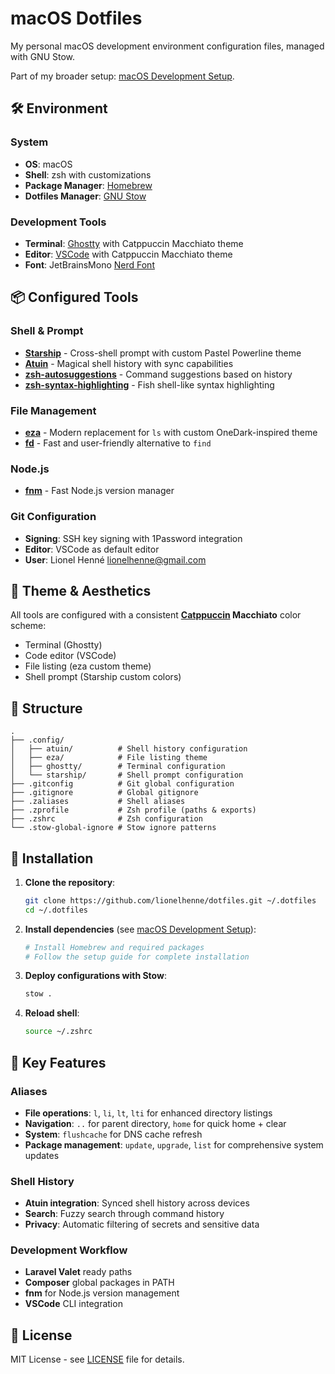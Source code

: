 # macOS Dotfiles

My personal macOS development environment configuration files, managed with GNU Stow.

Part of my broader setup: [macOS Development Setup](https://github.com/lionelhenne/macossetup).

## 🛠 Environment

### System
- **OS**: macOS
- **Shell**: zsh with customizations
- **Package Manager**: [Homebrew](https://brew.sh/)
- **Dotfiles Manager**: [GNU Stow](https://www.gnu.org/software/stow/)

### Development Tools
- **Terminal**: [Ghostty](https://ghostty.org/) with Catppuccin Macchiato theme
- **Editor**: [VSCode](https://code.visualstudio.com/) with Catppuccin Macchiato theme
- **Font**: JetBrainsMono [Nerd Font](https://www.nerdfonts.com/)

## 📦 Configured Tools

### Shell & Prompt
- **[Starship](https://starship.rs/)** - Cross-shell prompt with custom Pastel Powerline theme
- **[Atuin](https://atuin.sh/)** - Magical shell history with sync capabilities
- **[zsh-autosuggestions](https://github.com/zsh-users/zsh-autosuggestions)** - Command suggestions based on history
- **[zsh-syntax-highlighting](https://github.com/zsh-users/zsh-syntax-highlighting)** - Fish shell-like syntax highlighting

### File Management
- **[eza](https://eza.rocks/)** - Modern replacement for `ls` with custom OneDark-inspired theme
- **[fd](https://github.com/sharkdp/fd)** - Fast and user-friendly alternative to `find`

### Node.js
- **[fnm](https://github.com/Schniz/fnm)** - Fast Node.js version manager

### Git Configuration
- **Signing**: SSH key signing with 1Password integration
- **Editor**: VSCode as default editor
- **User**: Lionel Henné <lionelhenne@gmail.com>

## 🎨 Theme & Aesthetics

All tools are configured with a consistent **[Catppuccin](https://catppuccin.com/) Macchiato** color scheme:
- Terminal (Ghostty)
- Code editor (VSCode)
- File listing (eza custom theme)
- Shell prompt (Starship custom colors)

## 📁 Structure

```
.
├── .config/
│   ├── atuin/          # Shell history configuration
│   ├── eza/            # File listing theme
│   ├── ghostty/        # Terminal configuration
│   └── starship/       # Shell prompt configuration
├── .gitconfig          # Git global configuration
├── .gitignore          # Global gitignore
├── .zaliases           # Shell aliases
├── .zprofile           # Zsh profile (paths & exports)
├── .zshrc              # Zsh configuration
└── .stow-global-ignore # Stow ignore patterns
```

## 🚀 Installation

1. **Clone the repository**:
   ```bash
   git clone https://github.com/lionelhenne/dotfiles.git ~/.dotfiles
   cd ~/.dotfiles
   ```

2. **Install dependencies** (see [macOS Development Setup](https://github.com/lionelhenne/macossetup)):
   ```bash
   # Install Homebrew and required packages
   # Follow the setup guide for complete installation
   ```

3. **Deploy configurations with Stow**:
   ```bash
   stow .
   ```

4. **Reload shell**:
   ```bash
   source ~/.zshrc
   ```

## 🔧 Key Features

### Aliases
- **File operations**: `l`, `li`, `lt`, `lti` for enhanced directory listings
- **Navigation**: `..` for parent directory, `home` for quick home + clear
- **System**: `flushcache` for DNS cache refresh
- **Package management**: `update`, `upgrade`, `list` for comprehensive system updates

### Shell History
- **Atuin integration**: Synced shell history across devices
- **Search**: Fuzzy search through command history
- **Privacy**: Automatic filtering of secrets and sensitive data

### Development Workflow
- **Laravel Valet** ready paths
- **Composer** global packages in PATH
- **fnm** for Node.js version management
- **VSCode** CLI integration

## 📄 License

MIT License - see [LICENSE](LICENSE) file for details.